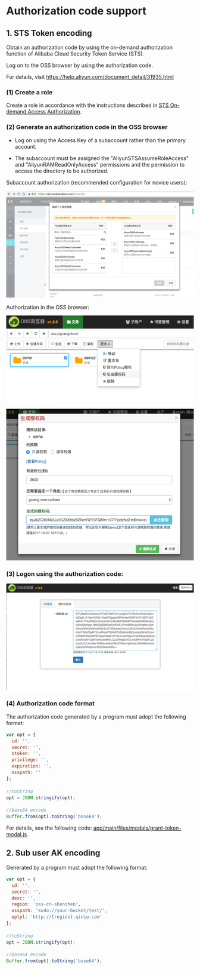# Authorization code support


## 1. STS Token encoding

Obtain an authorization code by using the on-demand authorization function of Alibaba Cloud Security Token Service (STS).

Log on to the OSS browser by using the authorization code.

For details, visit https://help.aliyun.com/document_detail/31935.html

### (1) Create a role

Create a role in accordance with the instructions described in [STS On-demand Access Authorization](https://help.aliyun.com/document_detail/31935.html).

### (2) Generate an authorization code in the OSS browser

* Log on using the Access Key of a subaccount rather than the primary account.

* The subaccount must be assigned the "AliyunSTSAssumeRoleAccess" and "AliyunRAMReadOnlyAccess" permissions and the permission to access the directory to be authorized.

Subaccount authorization (recommended configuration for novice users):

![](../preview/genToken1.png)


Authorization in the OSS browser:


![](../preview/genToken2.png)

![](../preview/genToken3.png)



### (3) Logon using the authorization code:

![](../preview/token-login.png)

### (4) Authorization code format

The authorization code generated by a program must adopt the following format:

```javascript
var opt = {
  id: '',
  secret: '',
  stoken: '',
  privilege: '',
  expiration: '',
  osspath: ''
};

//toString
opt = JSON.stringify(opt);

//base64 encode
Buffer.from(opt).toString('base64');
```

For details, see the following code: [app/main/files/modals/grant-token-modal.js](app/main/files/modals/grant-token-modal.js).



## 2. Sub user AK encoding

Generated by a program must adopt the following format:

```javascript
var opt = {
  id: '',
  secret: '',
  desc: '',
  region: 'oss-cn-shenzhen',
  osspath: 'kodo://your-bucket/test/',  
  eptpl: 'http://{region}.qiniu.com'
};

//toString
opt = JSON.stringify(opt);

//base64 encode
Buffer.from(opt).toString('base64');
```

